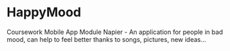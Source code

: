 # HappyMood
Coursework Mobile App Module Napier - An application for people in bad mood, can help to feel better thanks to songs, pictures, new ideas...
